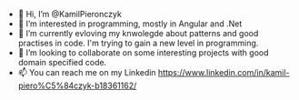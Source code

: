 - 👋 Hi, I’m @KamilPieronczyk
- 👀 I’m interested in programming, mostly in Angular and .Net
- 🌱 I’m currently evloving my knwolegde about patterns and good practises in code. I'm trying to gain a new level in programming.
- 💞️ I’m looking to collaborate on some interesting projects with good domain specified code.
- 📫 You can reach me on my Linkedin https://www.linkedin.com/in/kamil-piero%C5%84czyk-b18361162/

